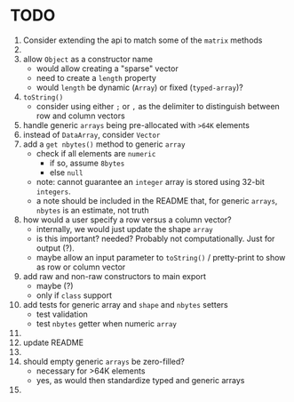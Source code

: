 TODO
====

1. Consider extending the api to match some of the `matrix` methods
2. 
3. allow `Object` as a constructor name
	-	would allow creating a "sparse" vector
	-	need to create a `length` property
	-	would `length` be dynamic (`Array`) or fixed (`typed-array`)?
4. `toString()`
	-	consider using either `;` or `,` as the delimiter to distinguish between row and column vectors
5. handle generic `arrays` being pre-allocated with `>64K` elements
6. instead of `DataArray`, consider `Vector`
7. add a `get nbytes()` method to generic `array`
	-	check if all elements are `numeric`
		-	if so, assume `8bytes`
		-	else `null`
	-	note: cannot guarantee an `integer` array is stored using 32-bit `integers`.
	-	a note should be included in the README that, for generic `arrays`, `nbytes` is an estimate, not truth
8. how would a user specify a row versus a column vector?
	-	internally, we would just update the shape `array`
	-	is this important? needed? Probably not computationally. Just for output (?).
	-	maybe allow an input parameter to `toString()` / pretty-print to show as row or column vector
9. add raw and non-raw constructors to main export
	-	maybe (?)
	-	only if `class` support
10. add tests for generic array and `shape` and `nbytes` setters
	-	test validation
	-	test `nbytes` getter when numeric `array`
11. 
12. update README
13. 
14. should empty generic `arrays` be zero-filled?
	-	necessary for >64K elements
	-	yes, as would then standardize typed and generic arrays
15. 
